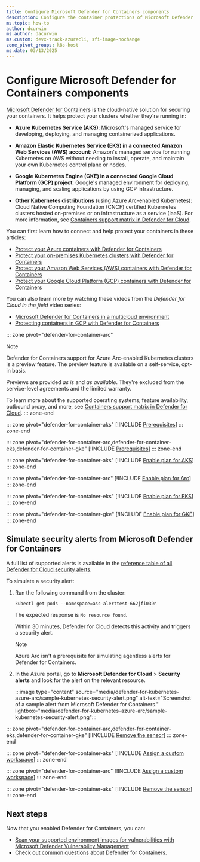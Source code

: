 ```yaml
---
title: Configure Microsoft Defender for Containers components
description: Configure the container protections of Microsoft Defender for Containers
ms.topic: how-to
author: dcurwin
ms.author: dacurwin
ms.custom: devx-track-azurecli, sfi-image-nochange
zone_pivot_groups: k8s-host
ms.date: 03/13/2025
---
```


# Configure Microsoft Defender for Containers components

[Microsoft Defender for Containers](defender-for-containers-introduction.md) is the cloud-native solution for securing your containers. It helps protect your clusters whether they're running in:

- **Azure Kubernetes Service (AKS)**: Microsoft's managed service for developing, deploying, and managing containerized applications.

- **Amazon Elastic Kubernetes Service (EKS) in a connected Amazon Web Services (AWS) account**: Amazon's managed service for running Kubernetes on AWS without needing to install, operate, and maintain your own Kubernetes control plane or nodes.

- **Google Kubernetes Engine (GKE) in a connected Google Cloud Platform (GCP) project**: Google's managed environment for deploying, managing, and scaling applications by using GCP infrastructure.

- **Other Kubernetes distributions** (using Azure Arc-enabled Kubernetes): Cloud Native Computing Foundation (CNCF) certified Kubernetes clusters hosted on-premises or on infrastructure as a service (IaaS). For more information, see [Containers support matrix in Defender for Cloud](support-matrix-defender-for-containers.md).

You can first learn how to connect and help protect your containers in these articles:

- [Protect your Azure containers with Defender for Containers](tutorial-enable-containers-azure.md)
- [Protect your on-premises Kubernetes clusters with Defender for Containers](tutorial-enable-containers-arc.md)
- [Protect your Amazon Web Services (AWS) containers with Defender for Containers](tutorial-enable-container-aws.md)
- [Protect your Google Cloud Platform (GCP) containers with Defender for Containers](tutorial-enable-container-gcp.md)

You can also learn more by watching these videos from the *Defender for Cloud in the field* video series:

- [Microsoft Defender for Containers in a multicloud environment](episode-nine.md)
- [Protecting containers in GCP with Defender for Containers](episode-ten.md)

::: zone pivot="defender-for-container-arc"
> [!NOTE]
> Defender for Containers support for Azure Arc-enabled Kubernetes clusters is a preview feature. The preview feature is available on a self-service, opt-in basis.
>
> Previews are provided *as is* and *as available*. They're excluded from the service-level agreements and the limited warranty.
>
> To learn more about the supported operating systems, feature availability, outbound proxy, and more, see [Containers support matrix in Defender for Cloud](support-matrix-defender-for-containers.md).
::: zone-end

::: zone pivot="defender-for-container-aks"
[!INCLUDE [Prerequisites](./includes/defender-for-container-prerequisites-aks.md)]
::: zone-end

::: zone pivot="defender-for-container-arc,defender-for-container-eks,defender-for-container-gke"
[!INCLUDE [Prerequisites](./includes/defender-for-container-prerequisites-arc-eks-gke.md)]
::: zone-end

::: zone pivot="defender-for-container-aks"
[!INCLUDE [Enable plan for AKS](./includes/defender-for-containers-enable-plan-aks.md)]
::: zone-end

::: zone pivot="defender-for-container-arc"
[!INCLUDE [Enable plan for Arc](./includes/defender-for-containers-enable-plan-arc.md)]
::: zone-end

::: zone pivot="defender-for-container-eks"
[!INCLUDE [Enable plan for EKS](./includes/defender-for-containers-enable-plan-eks.md)]
::: zone-end

::: zone pivot="defender-for-container-gke"
[!INCLUDE [Enable plan for GKE](./includes/defender-for-containers-enable-plan-gke.md)]
::: zone-end

## Simulate security alerts from Microsoft Defender for Containers

A full list of supported alerts is available in the [reference table of all Defender for Cloud security alerts](alerts-containers.md).

To simulate a security alert:

1. Run the following command from the cluster:

    ```console
    kubectl get pods --namespace=asc-alerttest-662jfi039n
    ```

    The expected response is `No resource found`.

    Within 30 minutes, Defender for Cloud detects this activity and triggers a security alert.

    > [!NOTE]
    > Azure Arc isn't a prerequisite for simulating agentless alerts for Defender for Containers.

1. In the Azure portal, go to **Microsoft Defender for Cloud** > **Security alerts** and look for the alert on the relevant resource.

    :::image type="content" source="media/defender-for-kubernetes-azure-arc/sample-kubernetes-security-alert.png" alt-text="Screenshot of a sample alert from Microsoft Defender for Containers." lightbox="media/defender-for-kubernetes-azure-arc/sample-kubernetes-security-alert.png":::

::: zone pivot="defender-for-container-arc,defender-for-container-eks,defender-for-container-gke"
[!INCLUDE [Remove the sensor](./includes/defender-for-containers-remove-extension.md)]
::: zone-end

::: zone pivot="defender-for-container-aks"
[!INCLUDE [Assign a custom workspace](./includes/defender-for-containers-assign-workspace-aks.md)]
::: zone-end

::: zone pivot="defender-for-container-arc"
[!INCLUDE [Assign a custom workspace](./includes/defender-for-containers-assign-workspace-arc.md)]
::: zone-end

::: zone pivot="defender-for-container-aks"
[!INCLUDE [Remove the sensor](./includes/defender-for-containers-remove-profile.md)]
::: zone-end

## Next steps

Now that you enabled Defender for Containers, you can:

- [Scan your supported environment images for vulnerabilities with Microsoft Defender Vulnerability Management](agentless-vulnerability-assessment-azure.md)
- Check out [common questions](faq-defender-for-containers.yml) about Defender for Containers.
